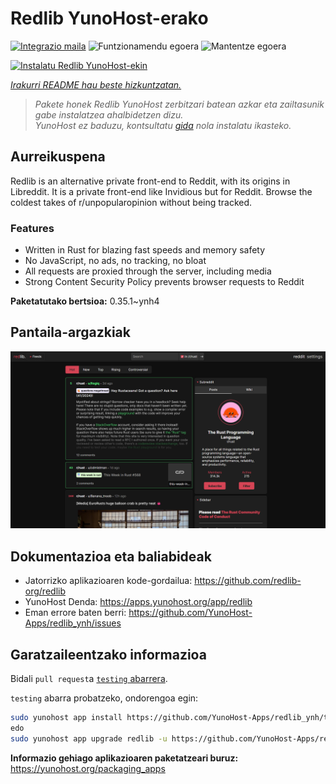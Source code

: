<!--
Ohart ongi: README hau automatikoki sortu da <https://github.com/YunoHost/apps/tree/master/tools/readme_generator>ri esker
EZ editatu eskuz.
-->

# Redlib YunoHost-erako

[![Integrazio maila](https://dash.yunohost.org/integration/redlib.svg)](https://ci-apps.yunohost.org/ci/apps/redlib/) ![Funtzionamendu egoera](https://ci-apps.yunohost.org/ci/badges/redlib.status.svg) ![Mantentze egoera](https://ci-apps.yunohost.org/ci/badges/redlib.maintain.svg)

[![Instalatu Redlib YunoHost-ekin](https://install-app.yunohost.org/install-with-yunohost.svg)](https://install-app.yunohost.org/?app=redlib)

*[Irakurri README hau beste hizkuntzatan.](./ALL_README.md)*

> *Pakete honek Redlib YunoHost zerbitzari batean azkar eta zailtasunik gabe instalatzea ahalbidetzen dizu.*  
> *YunoHost ez baduzu, kontsultatu [gida](https://yunohost.org/install) nola instalatu ikasteko.*

## Aurreikuspena

Redlib is an alternative private front-end to Reddit, with its origins in Libreddit. It is a private front-end like Invidious but for Reddit. Browse the coldest takes of r/unpopularopinion without being tracked.

### Features

- Written in Rust for blazing fast speeds and memory safety
- No JavaScript, no ads, no tracking, no bloat
- All requests are proxied through the server, including media
- Strong Content Security Policy prevents browser requests to Reddit


**Paketatutako bertsioa:** 0.35.1~ynh4

## Pantaila-argazkiak

![Redlib(r)en pantaila-argazkia](./doc/screenshots/screenshot.png)

## Dokumentazioa eta baliabideak

- Jatorrizko aplikazioaren kode-gordailua: <https://github.com/redlib-org/redlib>
- YunoHost Denda: <https://apps.yunohost.org/app/redlib>
- Eman errore baten berri: <https://github.com/YunoHost-Apps/redlib_ynh/issues>

## Garatzaileentzako informazioa

Bidali `pull request`a [`testing` abarrera](https://github.com/YunoHost-Apps/redlib_ynh/tree/testing).

`testing` abarra probatzeko, ondorengoa egin:

```bash
sudo yunohost app install https://github.com/YunoHost-Apps/redlib_ynh/tree/testing --debug
edo
sudo yunohost app upgrade redlib -u https://github.com/YunoHost-Apps/redlib_ynh/tree/testing --debug
```

**Informazio gehiago aplikazioaren paketatzeari buruz:** <https://yunohost.org/packaging_apps>
